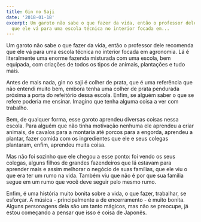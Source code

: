 ```yaml
---
title: Gin no Saji
date: '2018-01-18'
excerpt: Um garoto não sabe o que fazer da vida, então o professor dele recomenda
  que ele vá para uma escola técnica no interior focada em...
---
```




Um garoto não sabe o que fazer da vida, então o professor dele recomenda que ele vá para uma escola técnica no interior focada em agronomia. Lá é literalmente uma enorme fazenda misturada com uma escola, bem equipada, com criações de todos os tipos de animais, plantações e tudo mais.

Antes de mais nada, gin no saji é colher de prata, que é uma referência que não entendi muito bem, embora tenha uma colher de prata pendurada próxima a porta do refeitório dessa escola. Enfim, se alguém saber o que se refere poderia me ensinar. Imagino que tenha alguma coisa a ver com trabalho.

Bem, de qualquer forma, esse garoto aprendeu diversas coisas nessa escola. Para alguém que não tinha motivação nenhuma ele aprendeu a criar animais, de cavalos para a montaria até porcos para a engorda, aprendeu a plantar, fazer comida com os ingredientes que ele e seus colegas plantaram, enfim, aprendeu muita coisa.

Mas não foi sozinho que ele chegou a esse ponto: foi vendo os seus colegas, alguns filhos de grandes fazendeiros que lá estavam para aprender mais e assim melhorar o negócio de suas famílias, que ele viu o que era ter um rumo na vida. Também viu que não é por que sua família segue em um rumo que você deve seguir pelo mesmo rumo.

Enfim, é uma história muito bonita sobre a vida, o que fazer, trabalhar, se esforçar. A música - principalmente a de encerramento - é muito bonita. Alguns personagens dela são um tanto mágicos, mas não se preocupe, já estou começando a pensar que isso é coisa de Japonês.